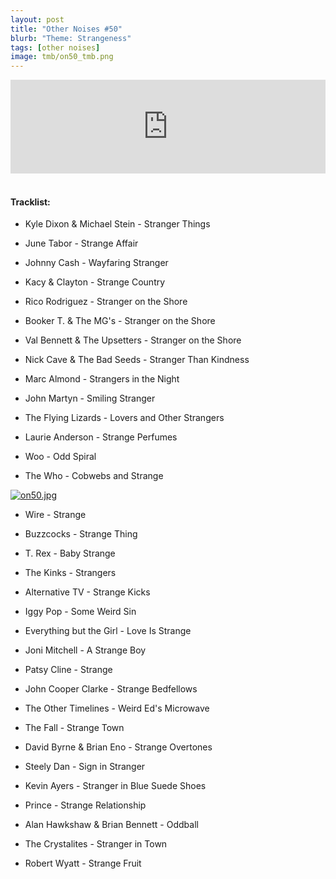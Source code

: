 ```yaml
---
layout: post
title: "Other Noises #50"
blurb: "Theme: Strangeness"
tags: [other noises]
image: tmb/on50_tmb.png
---
```


<iframe scrolling="no" id="hearthis_at_track_3697895" width="100%" height="150" src="https://hearthis.at/embed/3697895/transparent_black/?hcolor=&color=&style=2&block_size=2&block_space=1&background=1&waveform=0&cover=0&autoplay=0&css=" frameborder="0" allowtransparency allow="autoplay"><p>Listen to <a href="https://hearthis.at/zerocc/other-noises-50-12919-strangeness/" target="_blank">Other Noises #50 (12/9/19) - STRANGENESS</a> <span>by</span><a href="https://hearthis.at/zerocc/" target="_blank" >Zero</a> <span>on</span> <a href="https://hearthis.at/" target="_blank">hearthis.at</a></p></iframe>
&nbsp;

#### Tracklist:

- Kyle Dixon & Michael Stein - Stranger Things

- June Tabor - Strange Affair
- Johnny Cash - Wayfaring Stranger
- Kacy & Clayton - Strange Country

- Rico Rodriguez - Stranger on the Shore
- Booker T. & The MG's - Stranger on the Shore
- Val Bennett & The Upsetters - Stranger on the Shore

- Nick Cave & The Bad Seeds - Stranger Than Kindness
- Marc Almond - Strangers in the Night
- John Martyn - Smiling Stranger

- The Flying Lizards - Lovers and Other Strangers
- Laurie Anderson - Strange Perfumes
- Woo - Odd Spiral
- The Who - Cobwebs and Strange

[![on50.jpg](https://i.postimg.cc/d0JfMJ4t/on50.jpg)](https://postimg.cc/qNZwyVP9)

- Wire - Strange
- Buzzcocks - Strange Thing
- T. Rex - Baby Strange

- The Kinks - Strangers
- Alternative TV - Strange Kicks
- Iggy Pop - Some Weird Sin

- Everything but the Girl - Love Is Strange
- Joni Mitchell - A Strange Boy
- Patsy Cline - Strange

- John Cooper Clarke - Strange Bedfellows
- The Other Timelines - Weird Ed's Microwave
- The Fall - Strange Town

- David Byrne & Brian Eno - Strange Overtones
- Steely Dan - Sign in Stranger
- Kevin Ayers - Stranger in Blue Suede Shoes

- Prince - Strange Relationship
- Alan Hawkshaw & Brian Bennett - Oddball
- The Crystalites - Stranger in Town

- Robert Wyatt - Strange Fruit
